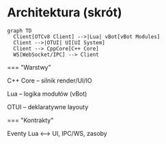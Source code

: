 # Architektura (skrót)

```mermaid
graph TD
  Client[OTCv8 Client] -->|Lua| vBot[vBot Modules]
  Client -->|OTUI| UI[UI System]
  Client --> CppCore[C++ Core]
  WS[WebSocket/IPC] --> Client
```

=== "Warstwy"

  C++ Core – silnik render/UI/IO

  Lua – logika modułów (vBot)

  OTUI – deklaratywne layouty

=== "Kontrakty"

  Eventy Lua ⟷ UI, IPC/WS, zasoby
